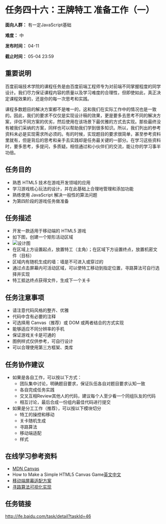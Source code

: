 任务四十六：王牌特工 准备工作（一）
===
**面向人群：** 有一定JavaScript基础

**难度：** 中

**发布时间：** 04-11

**截止时间：** 05-04 23:59

重要说明
---
百度前端技术学院的课程任务是由百度前端工程师专为对前端不同掌握程度的同学设计。我们尽力保证课程内容的质量以及学习难度的合理性，但即使如此，真正决定课程效果的，还是你的每一次思考和实践。

课程多数题目的解决方案都不是唯一的，这和我们在实际工作中的情况也是一致的。因此，我们的要求不仅仅是实现设计稿的效果，更是要多去思考不同的解决方案，评估不同方案的优劣，然后使用在该场景下最优雅的方式去实现。那些最终没有被我们采纳的方案，同样也可以帮助我们学到很多知识。所以，我们列出的参考资料未必是实现需求所必须的。有的时候，实现题目的要求很简单，甚至参考资料里就有，但是背后的思考和亲手去实践却是任务最关键的一部分。在学习这些资料时，要多思考，多提问，多质疑。相信通过和小伙伴们的交流，能让你的学习事半功倍。

任务目的
---
* 熟悉 HTML5 技术在游戏开发领域的应用
* 学习游戏核心玩法的设计，并在此基础上合理地管理和添加功能
* 熟练使用 JavaScript 解决一般性的算法问题
* 为第四阶段的游戏任务做准备

任务描述
---
* 开发一款适用于移动端的 HTML5 游戏
* 如下图，创建一个矩形活动区域
* ![设计图](http://7xrp04.com1.z0.glb.clouddn.com/task_3_46_1.png)
* 在区域上方设置起点，放置特工（主角）；在区域下方设置终点，放置机密文件（目标）
* 区域内有随机生成的墙：墙是不可进入或穿过的
* 通过点击屏幕内可活动区域，可以使特工移动到指定位置，寻路算法可自行选择并实现
* 特工抵达终点获得文件，生成下一个关卡

任务注意事项
---
* 请注意代码风格的整齐、优雅
* 代码中含有必要的注释
* 可选择用 Canvas（推荐）或 DOM 或两者结合的方式实现
* 能够适应不同分辨率的手机
* 保证游戏关卡是可通的
* 图例样式仅供参考，可自行设计
* 可以合理使用第三方框架、类库

任务协作建议
---
* 如果是各自工作，可以按以下方式：
    * 团队集中讨论，明确题目要求，保证队伍各自对题目要求认知一致
    * 各自完成任务实践
    * 交叉互相Review其他人的代码，建议每个人至少看一个同组队友的代码
    * 相互讨论，最后合成一份组内最佳代码进行提交
* 如果是分工工作（推荐），可以按以下模块切分
    * 特工的操控和移动
    * 关卡随机生成
    * 寻路算法
    * 移动端适配
    * 样式

在线学习参考资料
---
* [MDN Canvas](https://developer.mozilla.org/zh-CN/docs/Web/API/Canvas_API)
* How to Make a Simple HTML5 Canvas Game[英文](http://www.lostdecadegames.com/how-to-make-a-simple-html5-canvas-game/)[中文](http://www.cnblogs.com/Wayou/p/how-to-make-a-simple-html5-canvas-game.html)
* [移动端屏幕适配方案](https://github.com/baidu-ife/ife/blob/master/2015_summer/task/game_yangfan_01.md#2-%E4%B8%80%E4%B8%AA%E9%80%82%E9%85%8D%E7%A7%BB%E5%8A%A8%E7%AB%AF%E7%9A%84%E6%B8%B8%E6%88%8F%E5%9C%BA%E6%99%AF)
* [寻路算法可视化实现](http://qiao.github.io/PathFinding.js/visual/)

任务链接
---
http://ife.baidu.com/task/detail?taskId=46